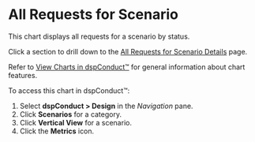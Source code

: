 # All Requests for Scenario

This chart displays all requests for a scenario by
<span id="Request Status dspConduct" class="popUpLink">status</span>.

Click a section to drill down to the [All Requests for Scenario
Details](All_Requests_for_Scenario_Details.htm) page.

Refer to [View Charts in dspConduct™](../Use_Cases/View_Charts.htm) for
general information about chart features.

To access this chart in dspConduct™:

1.  Select **dspConduct \> Design** in the *Navigation* pane.
2.  Click **Scenarios** for a category.
3.  Click **Vertical View** for a scenario.
4.  Click the **Metrics** icon.

